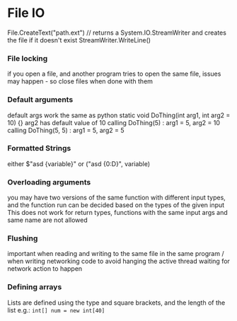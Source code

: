# File IO
File.CreateText("path.ext") // returns a System.IO.StreamWriter and creates the file if it doesn't exist
StreamWriter.WriteLine()

### File locking
if you open a file, and another program tries to open the same file, issues may happen - so close files when done with them 

### Default arguments
default args work the same as python
static void DoThing(int arg1, int arg2 = 10) {}
arg2 has default value of 10 
calling DoThing(5) : arg1 = 5, arg2 = 10
calling DoThing(5, 5) : arg1 = 5, arg2 = 5

### Formatted Strings
either $"asd {variable}" or ("asd {0:D}", variable)

### Overloading arguments
you may have two versions of the same function with different input types, and the function run can be decided based on the types of the given input
This does not work for return types, functions with the same input args and same name are not allowed

### Flushing
important when reading and writing to the same file in the same program / when writing networking code to avoid hanging the active thread waiting for network action to happen

### Defining arrays
Lists are defined using the type and square brackets, and the length of the list e.g.:
`int[] num = new int[40]`

